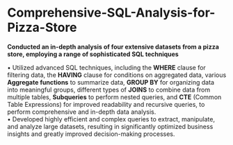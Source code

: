 # Comprehensive-SQL-Analysis-for-Pizza-Store
**Conducted an in-depth analysis of four extensive datasets from a pizza store, employing a range of sophisticated **SQL** techniques**

• Utilized advanced SQL techniques, including the **WHERE** clause for filtering data, the **HAVING** clause for conditions on aggregated data,
various **Aggregate functions** to summarize data, **GROUP BY** for organizing data into meaningful groups, different types of **JOINS** to 
combine data from multiple tables, **Subqueries** to perform nested queries, and **CTE** (Common Table Expressions) for improved readability
and recursive queries, to perform comprehensive and in-depth data analysis.                          
• Developed highly efficient and complex queries to extract, manipulate, and analyze large datasets, resulting in significantly optimized business
insights and greatly improved decision-making processes.
